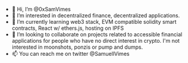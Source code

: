 - 👋 Hi, I’m @0xSamVimes
- 👀 I’m interested in decentralized finance, decentralized applications.
- 🌱 I’m currently learning web3 stack, EVM compatible solidity smart contracts, React w/ ethers.js, hosting on IPFS
- 💞️ I’m looking to collaborate on projects related to accessible financial applications for people who have no direct interest in crypto. I'm not interested in moonshots, ponzis or pump and dumps.
- 📫 You can reach me on twitter @SamuellVimes
